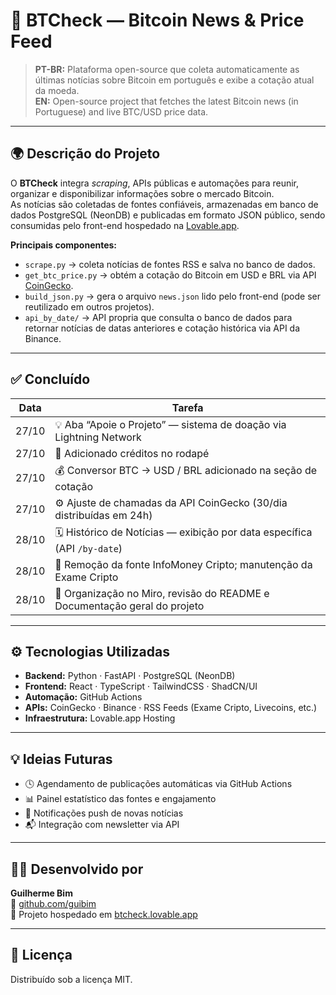 # 📰 BTCheck — Bitcoin News & Price Feed

> **PT-BR:** Plataforma open-source que coleta automaticamente as últimas notícias sobre Bitcoin em português e exibe a cotação atual da moeda.  
> **EN:** Open-source project that fetches the latest Bitcoin news (in Portuguese) and live BTC/USD price data.

---

## 🌍 Descrição do Projeto

O **BTCheck** integra *scraping*, APIs públicas e automações para reunir, organizar e disponibilizar informações sobre o mercado Bitcoin.  
As notícias são coletadas de fontes confiáveis, armazenadas em banco de dados PostgreSQL (NeonDB) e publicadas em formato JSON público, sendo consumidas pelo front-end hospedado na [Lovable.app](https://btcheck.lovable.app/).

**Principais componentes:**
- `scrape.py` → coleta notícias de fontes RSS e salva no banco de dados.  
- `get_btc_price.py` → obtém a cotação do Bitcoin em USD e BRL via API [CoinGecko](https://www.coingecko.com/).  
- `build_json.py` → gera o arquivo `news.json` lido pelo front-end (pode ser reutilizado em outros projetos).  
- `api_by_date/` → API propria que consulta o banco de dados para retornar notícias de datas anteriores e cotação histórica via API da Binance.  
---

## ✅ Concluído
| Data | Tarefa |
|------|--------|
| 27/10 | 💡 Aba “Apoie o Projeto” — sistema de doação via Lightning Network |
| 27/10 | 🔗 Adicionado créditos no rodapé |
| 27/10 | 💰 Conversor BTC → USD / BRL adicionado na seção de cotação |
| 27/10 | ⚙️ Ajuste de chamadas da API CoinGecko (30/dia distribuídas em 24h) |
| 28/10 | 🗓️ Histórico de Notícias — exibição por data específica (API `/by-date`) |
| 28/10 | 📰 Remoção da fonte InfoMoney Cripto; manutenção da Exame Cripto |
| 28/10 | 📄 Organização no Miro, revisão do README e Documentação geral do projeto

---

## ⚙️ Tecnologias Utilizadas
- **Backend:** Python · FastAPI · PostgreSQL (NeonDB)  
- **Frontend:** React · TypeScript · TailwindCSS · ShadCN/UI  
- **Automação:** GitHub Actions  
- **APIs:** CoinGecko · Binance · RSS Feeds (Exame Cripto, Livecoins, etc.)  
- **Infraestrutura:** Lovable.app Hosting  

---

## 💡 Ideias Futuras
- 🕓 Agendamento de publicações automáticas via GitHub Actions  
- 📊 Painel estatístico das fontes e engajamento  
- 🔔 Notificações push de novas notícias  
- 📬 Integração com newsletter via API  

---

## 👨‍💻 Desenvolvido por
**Guilherme Bim**  
🔗 [github.com/guibim](https://github.com/guibim)  
🚀 Projeto hospedado em [btcheck.lovable.app](https://btcheck.lovable.app/)

---

## 📄 Licença
Distribuído sob a licença MIT.

